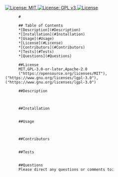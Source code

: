 [![License: MIT](https://img.shields.io/badge/License-MIT-yellow.svg)](https://opensource.org/licenses/MIT),[![License: GPL v3](https://img.shields.io/badge/License-GPL%20v3-blue.svg)](http://www.gnu.org/licenses/gpl-3.0),[![License](https://img.shields.io/badge/License-Apache%202.0-blue.svg)](https://opensource.org/licenses/Apache-2.0)
  
          #

          ## Table of Contents
          *[Description](#Description)
          *[Installation](#Installation)
          *[Usage](#Usage)
          *[License](#License)
          *[Contributors](#Contributors)
          *[Tests](#Tests)
          *[Questions](#Questions)
          
          ##License
          MIT,GPL-3.0-or-later,Apache-2.0
          ("https://opensource.org/licenses/MIT"),("https://www.gnu.org/licenses/lgpl-3.0"),("https://www.gnu.org/licenses/lgpl-3.0")
          
          ##Description
          
          

          ##Installation
          

          ##Usage
          


          ##Contributors
          

          ##Tests
          

          ##Questions
          Please direct any questions or comments to:
          
          

